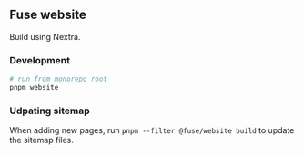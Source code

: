 ## Fuse website

Build using Nextra.

### Development

```bash
# run from monorepo root
pnpm website
```

### Udpating sitemap

When adding new pages, run `pnpm --filter @fuse/website build` to update the sitemap files.

